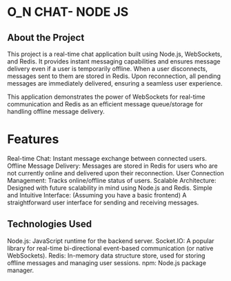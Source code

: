 # O_N CHAT- NODE JS

## About the Project
This project is a real-time chat application built using Node.js, WebSockets, and Redis. It provides instant messaging capabilities and ensures message delivery even if a user is temporarily offline. When a user disconnects, messages sent to them are stored in Redis. Upon reconnection, all pending messages are immediately delivered, ensuring a seamless user experience.

This application demonstrates the power of WebSockets for real-time communication and Redis as an efficient message queue/storage for handling offline message delivery.

# Features
Real-time Chat: Instant message exchange between connected users.
Offline Message Delivery: Messages are stored in Redis for users who are not currently online and delivered upon their reconnection.
User Connection Management: Tracks online/offline status of users.
Scalable Architecture: Designed with future scalability in mind using Node.js and Redis.
Simple and Intuitive Interface: (Assuming you have a basic frontend) A straightforward user interface for sending and receiving messages.


## Technologies Used
Node.js: JavaScript runtime for the backend server.
Socket.IO: A popular library for real-time bi-directional event-based communication (or native WebSockets).
Redis: In-memory data structure store, used for storing offline messages and managing user sessions.
npm: Node.js package manager.
